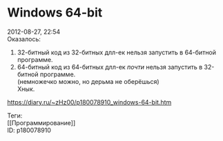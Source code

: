 Windows 64-bit
===============

   
 2012-08-27, 22:54   
  Оказалось:   
 1. 32-битный код из 32-битных длл-ек нельзя запустить в 64-битной программе.   
 2. 64-битный код из 64-битных длл-ек  *почти*  нельзя запустить в 32-битной программе.   
 (немножечко можно, но дерьма не оберёшься)   
 Хнык.   
    
 <https://diary.ru/~zHz00/p180078910_windows-64-bit.htm>   
   
 Теги:   
 [[Программирование]]   
 ID: p180078910